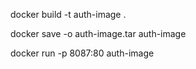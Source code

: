docker build -t auth-image .

<!-- to convert docker image into tar -->

docker save -o auth-image.tar auth-image

docker run -p 8087:80 auth-image
